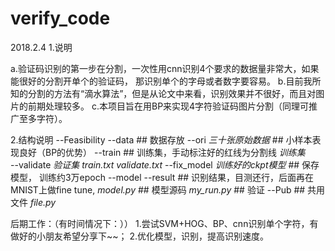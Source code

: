 # verify_code

2018.2.4
1.说明

a.验证码识别的第一步在分割，一次性用cnn识别4个要求的数据量非常大，如果能很好的分割开单个的验证码， 那识别单个的字母或者数字要容易。
b.目前我所知的分割的方法有“滴水算法”，但是从论文中来看，识别效果并不很好，而且对图片的前期处理较多。
c.本项目旨在用BP来实现4字符验证码图片分割（同理可推广至多字符）。

2.结构说明
--Feasibility
  --data                ## 数据存放
    --ori
    *三十张原始数据*     ## 小样本表现良好（BP的优势）
    --train             ## 训练集，手动标注好的红线为分割线
    *训练集*             
    --validate
    *验证集*
    *train.txt*
    *validate.txt*
  --fix_model
  *训练好的ckpt模型*    ## 保存模型， 训练约3万epoch
  --model
    --result          ##  识别结果，目测还行，后面再在MNIST上做fine tune,
    *model.py*        ## 模型源码
    *my_run.py*       ## 验证
--Pub                 ## 共用文件
  *file.py*

后期工作：（有时间情况下：））
1.尝试SVM+HOG、BP、cnn识别单个字符，有做好的小朋友希望分享下~~；
2.优化模型，识别，提高识别速度。
